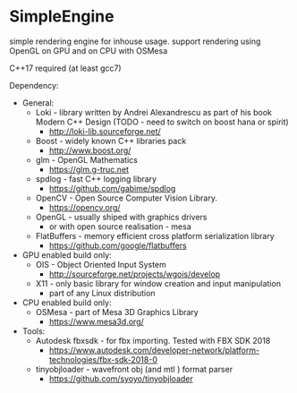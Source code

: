 
# SimpleEngine

simple rendering engine for inhouse usage.
support rendering using OpenGL on GPU and on CPU with OSMesa

C++17 required (at least gcc7)

Dependency:
 * General:
   * Loki - library written by Andrei Alexandrescu as part of his book Modern C++ Design (TODO - need to switch on boost hana or spirit)
     * http://loki-lib.sourceforge.net/
   * Boost - widely known C++ libraries pack
     * http://www.boost.org/
   * glm  - OpenGL Mathematics
     * https://glm.g-truc.net
   * spdlog - fast C++ logging library
     * https://github.com/gabime/spdlog
   * OpenCV - Open Source Computer Vision Library. 
     * https://opencv.org/
   * OpenGL - usually shiped with graphics drivers 
     * or with open source realisation - mesa
   * FlatBuffers - memory efficient cross platform serialization library
     * https://github.com/google/flatbuffers
 * GPU enabled build only:
   * OIS - Object Oriented Input System
     * http://sourceforge.net/projects/wgois/develop
   * X11 - only basic library for window creation and input manipulation
     * part of any Linux distribution
 * CPU enabled build only:
   * OSMesa - part of Mesa 3D Graphics Library
     * https://www.mesa3d.org/
 * Tools:
   * Autodesk fbxsdk - for fbx importing. Tested with FBX SDK 2018
     * https://www.autodesk.com/developer-network/platform-technologies/fbx-sdk-2018-0
   * tinyobjloader - wavefront obj (and mtl ) format parser
     * https://github.com/syoyo/tinyobjloader


